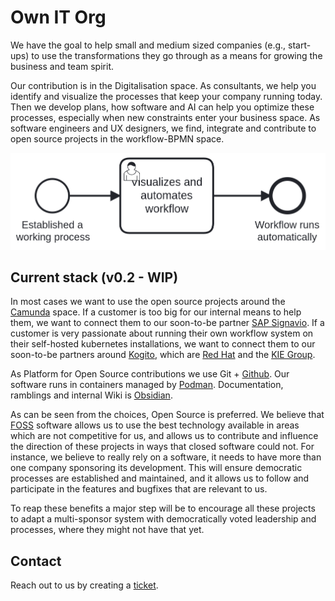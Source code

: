 # Own IT Org

We have the goal to help small and medium sized companies (e.g., start-ups) to
use the transformations they go through as a means for growing the business and
team spirit.

Our contribution is in the Digitalisation space. As consultants, we help you
identify and visualize the processes that keep your company running today. Then
we develop plans, how software and AI can help you optimize these processes,
especially when new constraints enter your business space.
As software engineers and UX designers, we find, integrate and contribute to
open source projects in the workflow-BPMN space.

![Example BPMN workflow](https://raw.githubusercontent.com/Own-I-T-Org/.github/main/marketing/leadership_mindset.png)

## Current stack (v0.2 - WIP)

In most cases we want to use the open source projects around the
[Camunda](https://github.com/camunda) space.
If a customer is too big for our internal means to help them, we want to
connect them to our soon-to-be partner
[SAP Signavio](https://github.com/signavio).
If a customer is very passionate about running their own workflow system on
their self-hosted kubernetes installations, we want to connect them to our
soon-to-be partners around [Kogito](http://kogito.kie.org/), which are
[Red Hat](https://redhat.com) and the [KIE Group](https://github.com/kiegroup).

As Platform for Open Source contributions we use Git +
[Github](https://github.com/). Our software runs in containers managed by
[Podman](https://github.com/containers/podman).
Documentation, ramblings and internal Wiki is
[Obsidian](https://github.com/obsidianmd).

As can be seen from the choices, Open Source is preferred. We believe that
[FOSS](https://en.wikipedia.org/wiki/Free_and_open-source_software) software
allows us to use the best technology available in areas
which are not competitive for us, and allows us to contribute and influence the
direction of these projects in ways that closed software could not.
For instance, we believe to really rely on a software, it needs to have more
than one company sponsoring its development. This will ensure democratic
processes are established and maintained, and it allows us to follow and
participate in the features and bugfixes that are relevant to us.

To reap these benefits a major step will be to encourage all these projects to
adapt a multi-sponsor system with democratically voted leadership and
processes, where they might not have that yet.

## Contact

Reach out to us by creating a [ticket](https://github.com/Own-I-T-Org/.github/issues).
